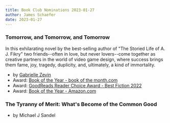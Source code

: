 ```yaml
---
title: Book Club Nominations 2023-01-27
author: James Schaefer
date: 2023-01-27
---
```


### Tomorrow, and Tomorrow, and Tomorrow
  
In this exhilarating novel by the best-selling author of "The Storied Life of A.
J. Fikry" two friends--often in love, but never lovers--come together as
creative partners in the world of video game design, where success brings them
fame, joy, tragedy, duplicity, and, ultimately, a kind of immortality.

  - by [Gabrielle Zevin]
  - Award: [Book of the Year - book of the month.com]
  - Award: [GoodReads Reader Choice Award - Best Fiction 2022]
  - Award: [Book of the Year - Amazon.com]

[GoodReads Reader Choice Award - Best Fiction 2022]: https://www.goodreads.com/choiceawards/best-fiction-books-2022 
[Book of the Year - book of the month.com]: https://gabriellezevin.com/2022/11/10/tomorrow-is-the-2022-botm-book-of-the-year/
[Gabrielle Zevin]: https://gabriellezevin.com/
[Book of the Year - Amazon.com]: https://www.amazon.com/b?node=17276804011

### The Tyranny of Merit: What's Become of the Common Good

  - by Michael J Sandel
